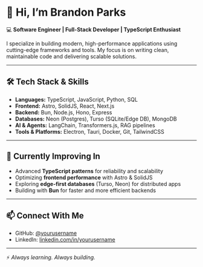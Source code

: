 # 👋 Hi, I’m Brandon Parks  

💻 **Software Engineer | Full-Stack Developer | TypeScript Enthusiast**  

I specialize in building modern, high-performance applications using cutting-edge frameworks and tools. My focus is on writing clean, maintainable code and delivering scalable solutions.  

---

## 🛠️ Tech Stack & Skills  

- **Languages:** TypeScript, JavaScript, Python, SQL  
- **Frontend:** Astro, SolidJS, React, Next.js  
- **Backend:** Bun, Node.js, Hono, Express  
- **Databases:** Neon (Postgres), Turso (SQLite/Edge DB), MongoDB  
- **AI & Agents:** LangChain, Transformers.js, RAG pipelines  
- **Tools & Platforms:** Electron, Tauri, Docker, Git, TailwindCSS  

---

## 🌱 Currently Improving In  

- Advanced **TypeScript patterns** for reliability and scalability  
- Optimizing **frontend performance** with Astro & SolidJS  
- Exploring **edge-first databases** (Turso, Neon) for distributed apps  
- Building with **Bun** for faster and more efficient backends  

---

## 📫 Connect With Me  

- GitHub: [@yourusername](https://github.com/yourusername)  
- LinkedIn: [linkedin.com/in/yourusername](https://linkedin.com/in/yourusername)  

---

⚡ *Always learning. Always building.*  
